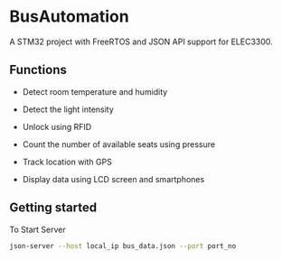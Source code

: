 # BusAutomation
A STM32 project with FreeRTOS and JSON API support for ELEC3300.

## Functions
- Detect room temperature and humidity

- Detect the light intensity

- Unlock using RFID

- Count the number of available seats using pressure

- Track location with GPS

- Display data using LCD screen and smartphones

## Getting started
To Start Server
```bash
json-server --host local_ip bus_data.json --port port_no
```
